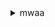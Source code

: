 <details><summary>mwaa</summary><blockquote>

- **<details><summary>create-cli-token</summary><blockquote>**

  * --name
  * --cli-input-json
  * --cli-input-yaml
  * --generate-cli-skeleton


- **<details><summary>create-environment</summary><blockquote>**

  * --airflow-configuration-options
  * --airflow-version
  * --dag-s3-path
  * --environment-class
  * --execution-role-arn
  * --kms-key
  * --logging-configuration
  * --max-workers
  * --min-workers
  * --name
  * --network-configuration
  * --plugins-s3-object-version
  * --plugins-s3-path
  * --requirements-s3-object-version
  * --requirements-s3-path
  * --schedulers
  * --source-bucket-arn
  * --tags
  * --webserver-access-mode
  * --weekly-maintenance-window-start
  * --cli-input-json
  * --cli-input-yaml
  * --generate-cli-skeleton


- **<details><summary>create-web-login-token</summary><blockquote>**

  * --name
  * --cli-input-json
  * --cli-input-yaml
  * --generate-cli-skeleton


- **<details><summary>delete-environment</summary><blockquote>**

  * --name
  * --cli-input-json
  * --cli-input-yaml
  * --generate-cli-skeleton


- **<details><summary>get-environment</summary><blockquote>**

  * --name
  * --cli-input-json
  * --cli-input-yaml
  * --generate-cli-skeleton


- **<details><summary>help</summary><blockquote>**

  * 


- **<details><summary>list-environments</summary><blockquote>**

  * --cli-input-json
  * --cli-input-yaml
  * --starting-token
  * --page-size
  * --max-items
  * --generate-cli-skeleton


- **<details><summary>list-tags-for-resource</summary><blockquote>**

  * --resource-arn
  * --cli-input-json
  * --cli-input-yaml
  * --generate-cli-skeleton


- **<details><summary>publish-metrics</summary><blockquote>**

  * --environment-name
  * --metric-data
  * --cli-input-json
  * --cli-input-yaml
  * --generate-cli-skeleton


- **<details><summary>tag-resource</summary><blockquote>**

  * --resource-arn
  * --tags
  * --cli-input-json
  * --cli-input-yaml
  * --generate-cli-skeleton


- **<details><summary>untag-resource</summary><blockquote>**

  * --resource-arn
  * --tag-keys
  * --cli-input-json
  * --cli-input-yaml
  * --generate-cli-skeleton


- **<details><summary>update-environment</summary><blockquote>**

  * --airflow-configuration-options
  * --airflow-version
  * --dag-s3-path
  * --environment-class
  * --execution-role-arn
  * --logging-configuration
  * --max-workers
  * --min-workers
  * --name
  * --network-configuration
  * --plugins-s3-object-version
  * --plugins-s3-path
  * --requirements-s3-object-version
  * --requirements-s3-path
  * --schedulers
  * --source-bucket-arn
  * --webserver-access-mode
  * --weekly-maintenance-window-start
  * --cli-input-json
  * --cli-input-yaml
  * --generate-cli-skeleton


</blockquote></details>
</blockquote></details>
</blockquote></details>
</blockquote></details>
</blockquote></details>
</blockquote></details>
</blockquote></details>
</blockquote></details>
</blockquote></details>
</blockquote></details>
</blockquote></details>
</blockquote></details>
</blockquote></details>
